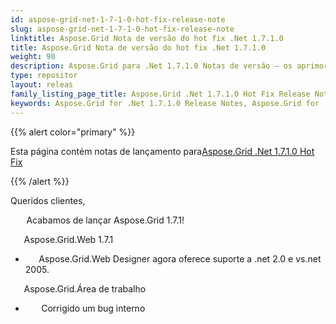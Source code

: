 ```yaml
---
id: aspose-grid-net-1-7-1-0-hot-fix-release-note
slug: aspose-grid-net-1-7-1-0-hot-fix-release-note
linktitle: Aspose.Grid Nota de versão do hot fix .Net 1.7.1.0
title: Aspose.Grid Nota de versão do hot fix .Net 1.7.1.0
weight: 90
description: Aspose.Grid para .Net 1.7.1.0 Notas de versão – os aprimoramentos mais recentes, novos recursos e correções
type: repositor
layout: releas
family_listing_page_title: Aspose.Grid .Net 1.7.1.0 Hot Fix Release Note
keywords: Aspose.Grid for .Net 1.7.1.0 Release Notes, Aspose.Grid for .Net 1.7.1.0 updates and fixe
---
```

{{% alert color="primary" %}} 

 Esta página contém notas de lançamento para[Aspose.Grid .Net 1.7.1.0 Hot Fix](https://releases.aspose.com/cells/net/new-releases/aspose.grid-.net-1.7.1.0-hot-fix/)

{{% /alert %}} 

 Queridos clientes,

 `   ` Acabamos de lançar Aspose.Grid 1.7.1!

 `   `Aspose.Grid.Web 1.7.1

- `   `Aspose.Grid.Web Designer agora oferece suporte a .net 2.0 e vs.net 2005.

 `   `Aspose.Grid.Área de trabalho

- `   ` Corrigido um bug interno


